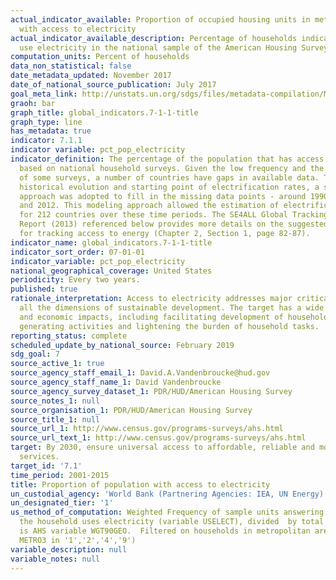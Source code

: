 ```yaml
---
actual_indicator_available: Proportion of occupied housing units in metropolitan areas
  with access to electricity
actual_indicator_available_description: Percentage of households indicating that they
  use electricity in the national sample of the American Housing Survey.
computation_units: Percent of households
data_non_statistical: false
date_metadata_updated: November 2017
date_of_national_source_publication: July 2017
goal_meta_link: http://unstats.un.org/sdgs/files/metadata-compilation/Metadata-Goal-7.pdf
graoh: bar
graph_title: global_indicators.7-1-1-title
graph_type: line
has_metadata: true
indicator: 7.1.1
indicator variable: pct_pop_electricity
indicator_definition: The percentage of the population that has access to electricity,
  based on national household surveys. Given the low frequency and the regional distribution
  of some surveys, a number of countries have gaps in available data. To develop the
  historical evolution and starting point of electrification rates, a simple modeling
  approach was adopted to fill in the missing data points - around 1990, 2000, 2010
  and 2012. This modeling approach allowed the estimation of electrification rates
  for 212 countries over these time periods. The SE4ALL Global Tracking Framework
  Report (2013) referenced below provides more details on the suggested methodology
  for tracking access to energy (Chapter 2, Section 1, page 82-87).
indicator_name: global_indicators.7-1-1-title
indicator_sort_order: 07-01-01
indicator_variable: pct_pop_electricity
national_geographical_coverage: United States
periodicity: Every two years.
published: true
rationale_interpretation: Access to electricity addresses major critical issues in
  all the dimensions of sustainable development. The target has a wide range of social
  and economic impacts, including facilitating development of household-based income
  generating activities and lightening the burden of household tasks.
reporting_status: complete
scheduled_update_by_national_source: February 2019
sdg_goal: 7
source_active_1: true
source_agency_staff_email_1: David.A.Vandenbroucke@hud.gov
source_agency_staff_name_1: David Vandenbroucke
source_agency_survey_dataset_1: PDR/HUD/American Housing Survey
source_notes_1: null
source_organisation_1: PDR/HUD/American Housing Survey
source_title_1: null
source_url_1: http://www.census.gov/programs-surveys/ahs.html
source_url_text_1: http://www.census.gov/programs-surveys/ahs.html
target: By 2030, ensure universal access to affordable, reliable and modern energy
  services.
target_id: '7.1'
time_period: 2001-2015
title: Proportion of population with access to electricity
un_custodial_agency: 'World Bank (Partnering Agencies: IEA, UN Energy)'
un_designated_tier: '1'
us_method_of_computation: Weighted Frequency of sample units answering 'yes' to whether
  the household uses electricity (variable USELECT), divided  by total households.  Weight
  is AHS variable WGT90GEO.  Filtered on households in metropolitan areas (AHS variable
  METRO3 in '1','2','4','9')
variable_description: null
variable_notes: null
---
```

